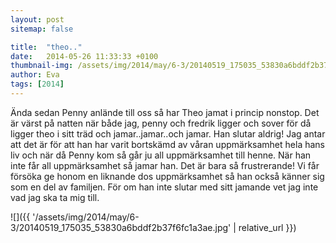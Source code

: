 ```yaml
---
layout: post
sitemap: false

title:  "theo.."
date:   2014-05-26 11:33:33 +0100
thumbnail-img: /assets/img/2014/may/6-3/20140519_175035_53830a6bddf2b37f6fc1a3ae.jpg
author: Eva
tags: [2014]
---
```


Ända sedan Penny anlände till oss så har Theo jamat i princip nonstop. Det är värst på natten när både jag, penny och fredrik ligger och sover för då ligger theo i sitt träd och jamar..jamar..och jamar. Han slutar aldrig! Jag antar att det är för att han har varit bortskämd av våran uppmärksamhet hela hans liv och när då Penny kom så går ju all uppmärksamhet till henne. När han inte får all uppmärksamhet så jamar han. Det är bara så frustrerande! Vi får försöka ge honom en liknande dos uppmärksamhet så han också känner sig som en del av familjen. För om han inte slutar med sitt jamande vet jag inte vad jag ska ta mig till.

![]({{ '/assets/img/2014/may/6-3/20140519_175035_53830a6bddf2b37f6fc1a3ae.jpg'  | relative_url }})

